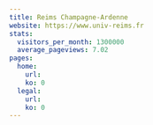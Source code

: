 ```yaml
---
title: Reims Champagne-Ardenne
website: https://www.univ-reims.fr
stats:
  visitors_per_month: 1300000
  average_pageviews: 7.02
pages:
  home: 
    url: 
    ko: 0
  legal: 
    url: 
    ko: 0
---
```

